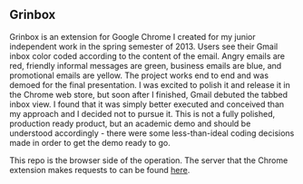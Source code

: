 ## Grinbox

Grinbox is an extension for Google Chrome I created for my junior independent work in the spring semester of 2013. Users see their Gmail inbox color coded according to the content of the email. Angry emails are red, friendly informal messages are green, business emails are blue, and promotional emails are yellow. The project works end to end and was demoed for the final presentation. I was excited to polish it and release it in the Chrome web store, but soon after I finished, Gmail debuted the tabbed inbox view. I found that it was simply better executed and conceived than my approach and I decided not to pursue it. This is not a fully polished, production ready product, but an academic demo and should be understood accordingly - there were some less-than-ideal coding decisions made in order to get the demo ready to go.

This repo is the browser side of the operation. The server that the Chrome extension makes requests to can be found [here](https://github.com/NealJMD/Grinbox-server).
